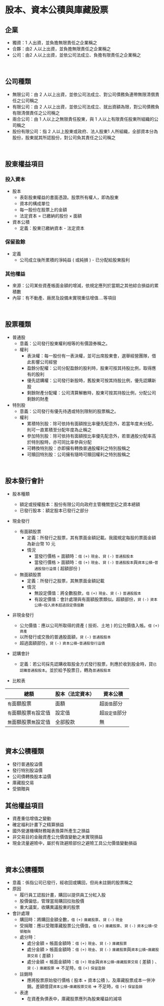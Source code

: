 # 股本、資本公積與庫藏股票

## 企業
* 獨資：1 人出資，並負擔無限責任之企業稱之
* 合夥：由2 人以上出資，並負擔無限責任之企業稱之
* 公司：由2 人以上出資，並依公司法成立、負擔有限責任之企業稱之

<br>

## 公司種類
* 無限公司：由 2 人以上出資，並依公司法成立、對公司債務負連帶無限清償責任之公司稱之
* 有限公司：由 2 人以上出資，並依公司法成立、就出資額為限，對公司債務負有限清償責任之公司稱之
* 兩合公司：由 1 人以上之無限責任股東，與 1 人以上有限責任股東所組織的公司稱之
* 股份有限公司：指 2 人以上股東或政府、法人股東1 人所組織，全部資本分為股份，股東就其所認股份，對公司負其責任之公司稱之

<br>

## 股東權益項目

### 投入資本
* 股本
  * 表彰股東權益的書面憑證。股票所有權人，即為股東
  * 資本的構成單位
  * 每一股份在股票上的金額
  * 法定資本 = 已繳納的股份 × 面額
* 資本公積
  * 定義：股東已繳納資本 - 法定資本

### 保留盈餘
* 定義
  * 公司成立後所累積的淨純益 ( 或純損 )  - 已分配給股東股利

### 其他權益
* 來源：公司某些資產帳面金額的增減，依規定應列於當期之其他綜合損益的累積數
* 內容：有不動產、廠房及設備未實現重估增值....等項目

<br>

## 股票種類
* 普通股
  * 意義：公司發行股東權利相等的有價證券稱之。
  * 權利
    * 表決權：每一股份有一表決權，並可出席股東會，選舉經營團隊，借此影響公司經營
    * 盈餘分配權：公司分配盈餘的股利時，股東可按其持股比例，取得應有的股利
    * 優先認購權：公司發行新股時，舊股東可按其持股比例，優先認購新股
    * 剩餘財產分配權：公司清算解散時，股東可按其持股比例，分配公司剩餘的財產
* 特別股
  * 意義：公司發行有優先待遇或特別限制的股票稱之。
  * 權利
    * 累積特別股：除可依持有面額按比率優先配息外，若當年度未分配，則可一直累積至分配年度為止稱之
    * 參加特別股：除可依持有面額按比率優先配息外，若普通股分配率高於特別股時，亦可同比率參與分配
    * 可轉換特別股：亦即擁有轉換普通股權利之特別股稱之
    * 可贖回特別股：公司擁有隨時可贖回權利之特別股稱之

<br>

## 股本發行會計
* 股本種類
  * 額定或授權股本：股份有限公司向政府主管機關登記之資本總額
  * 已發行股本：額定股本已發行之部分
* 現金發行
  * 有面額股票
    * 定義：所發行之股票，其有票面金額記載。我國規定每股的票面金額為新台幣 10 元
    * 情況
      * 當發行價格 = 面額時：`借` `(+)` `現金`、`貸` `(-)` `普通股股本`
      * 當發行價格 > 面額時：`借` `(+)` `現金`、`貸` `(-)` `普通股股本`與`資本公積─普通股發行溢價` ( 超額部份 )
  * 無面額股票
    * 定義：所發行之股票，其無票面金額記載
    * 情況
      * 無設定價值：將全數股款，`借` `(+)` `現金`、`貸` `(-)` `普通股股本`
      * 有設定價值：會計處理與有面額股票類似。超額部份，`貸` `(-)` `資本公積─投入資本超過設定價值數`
* 非現金發行
  * 公允價值：應以公司所取得的資產 ( 技術、土地 ) 的公允價值入帳。`借` `(+)` `資產`
  * 以所發行或交換的普通股面額，`貸` `(-)` `普通股股本`
  * 超過面額部份，`貸` `(-)` `資本公積─普通股發行溢價`
* 認購會計
  * 定義：若公司採先認購收取股金方式發行股票，則應於收到股金時，貸`已認購普通股股本`。並於給予股票日，轉為`普通股股本`

* 比較表

|總額|股本（法定資本）|資本公積|
|---|---|---|
|`有`面額股票|面額|超`面值`部分|
|`有`面額股票`有`設定值|設定值|超`設定值`部分|
|`無`面額股票`無`設定值|全部股款|無|

<br>

## 資本公積種類
* 發行普通股溢價
* 發行特別股溢價
* 公司債轉換股本溢價
* 庫藏股交易
* 受領贈與
## 其他權益項目
* 資產重估增值之變動
* 確定福利計畫下之精算損益
* 國外營運機構財務報表換算所產生之損益
* 非交易目的金融資產公允價值變動之未實現損益
* 現金流量避險中，屬於有效避險部份之避險工具公允價值變動損益

<br>

## 資本公積種類
* 意義：係指公司已發行，經收回或購回，但尚未註銷的股票稱之
* 原因
  * 履行員工認股計畫，購回以提供員工分紅入股
  * 股價偏低，管理當局購回拉抬股價
  * 重大議案，收購異議股東的股票
* 會計處理
  * 購回時：將購回金額全數，`借` `(+)` `庫藏股票`、`貸` `(-)` `現金`
  * 受捐贈：應以受贈庫藏股票公允價值，`借` `(+)` `庫藏股票`、`貸` `(-)` `資本公積─受領贈與`
  * 處分時：
    * 處分金額 = 帳面金額時：`借` `(+)` `現金`、`貸` `(-)` `庫藏股票`
    * 處分金額 > 帳面金額時：`借` `(+)` `現金`、`貸` `(-)` `庫藏股票`與`資本公積─庫藏股票交易` ( 差額 )
    * 處分金額 < 帳面金額時：`借` `(+)` `現金`與`資本公積─庫藏股票交易` ( 差額 ) 、`貸` `(-)` `庫藏股票` => 不足時，`借` `(+)` `保留盈餘`
  * 註銷時
    * 應將股票原始發行價格 ( 股本 + 資本公積 )，及庫藏股票成本一併沖銷。差額借貸`資本公積─庫藏股票交易` => 不足時，`借` `(+)` `保留盈餘`
  * 表達
    * 在資產負債表中，庫藏股票應列為股東權益的減項